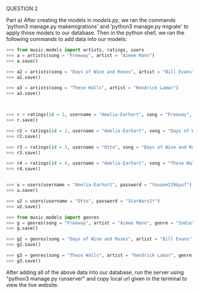 QUESTION 2

Part a) 
After creating the models in _models.py_, we ran the commands 'python3 manage.py makemigrations' and 'python3 manage.py migrate' to apply those models to our database. Then in the python shell, we ran the following commands to add data into our models: 

```python
>>> from music.models import artists, ratings, users
>>> a = artists(song = "Freeway", artist = "Aimee Mann")
>>> a.save()

>>> a2 = artists(song = "Days of Wine and Roses", artist = "Bill Evans")
>>> a2.save()

>>> a3 = artists(song = "These Walls", artist = "Kendrick Lamar")
>>> a3.save()



>>> r = ratings(id = 1, username = "Amelia-Earhart", song = "Freeway", rating = 3)
>>> r.save()

>>> r2 = ratings(id = 2, username = "Amelia-Earhart", song = "Days of Wine and Roses", rating = 4)
>>> r2.save()

>>> r3 = ratings(id = 3, username = "Otto", song = "Days of Wine and Roses", rating = 5)
>>> r3.save()

>>> r4 = ratings(id = 4, username = "Amelia-Earhart", song = "These Walls", rating = 4)
>>> r4.save()


>>> u = users(username = "Amelia-Earhart", password = "Youaom139&yu7")
>>> u.save()

>>> u2 = users(username = "Otto", password = "StarWars2*")
>>> u2.save()

>>> from music.models import genres
>>> g = genres(song = "Freeway", artist = "Aimee Mann", genre = "Indie")
>>> g.save()

>>> g2 = genres(song = "Days of Wine and Roses", artist = "Bill Evans", genre = "Jazz")
>>> g2.save()

>>> g3 = genres(song = "These Walls", artist = "Kendrick Lamar", genre = "Rap")
>>> g3.save()
```

After adding all of the above data into our database, run the server using "python3 manage.py runserver" and copy local url given in the terminal to view the live website. 